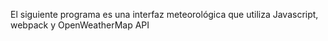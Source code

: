 El siguiente programa es una interfaz meteorológica que utiliza Javascript, webpack y OpenWeatherMap API
